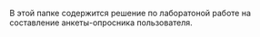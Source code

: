 В этой папке содержится решение по лаборатоной работе на составление анкеты-опросника пользователя.
